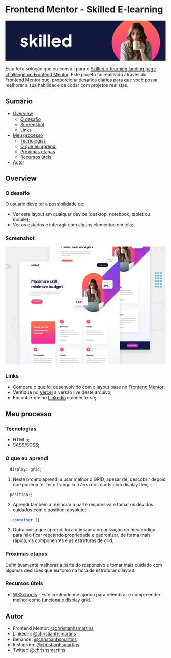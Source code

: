 # Frontend Mentor - Skilled E-learning

![Design preview for the Skilled e-learning landing page coding challenge](./img/cover.svg)

Esta foi a solução que eu constui para o [Skilled e-learning landing page challenge on Frontend Mentor](https://www.frontendmentor.io/challenges/skilled-elearning-landing-page-S1ObDrZ8q). Este projeto foi realizado através do [Frontend Mentor](https://www.frontendmentor.io) que, proporciona desafios diários para que você possa melhorar a sua habilidade de codar com projetos realistas.

## Sumário

- [Overview](#overview)
  - [O desafio](#o-desafio)
  - [Screenshot](#screenshot)
  - [Links](#links)
- [Meu processo](#meu-processo)
  - [Tecnologias](#tecnologias)
  - [O que eu aprendi](#o-que-eu-aprendi)
  - [Próximas etapas](#próximas-etapas)
  - [Recursos úteis](#recursos-úteis)
- [Autor](#autor)

## Overview

### O desafio

O usuário deve ter a possibilidade de:

- Ver este layout em qualquer device (desktop, notebook, tablet ou mobile);
- Ver os estados e interagir com alguns elementos em tela;

### Screenshot

![Preview](./img/preview.jpg)

### Links

- Compare o que foi desenvolvido com o layout base no [Frontend Mentor](https://your-solution-url.com);
- Verifique no [Vercel](https://your-live-site-url.com) a versão live deste arquivo;
- Encontre-me no [Linkedin](https://www.linkedin.com/in/christianhsmartins/) e conecte-se;

## Meu processo

### Tecnologias

- HTML5;
- SASS/SCSS;

### O que eu aprendi

```css
  display: grid;
```

1. Neste projeto aprendi a usar melhor o GRID, apesar de, descobrir depois que poderia ter feito tranquilo a área dos cards com display flex;

```css
  position:;
```
2. Aprendi também a melhorar a parte responsiva e tomar os devidos cuidados com o position: absolute;

```css
  .container {}
```
3. Outra coisa que aprendi foi a otimizar a organização do meu código para não ficar repetindo propriedade e padronizar, de forma mais rápida, os componentes e as estruturas de grid;

### Próximas etapas

Definitivamente melhorar a parte do responsivo e tomar mais cuidado com algumas decisões que eu tomo na hora de estruturar o layout.

### Recursos úteis

- [W3Schools](https://www.example.com) - Este conteúdo me ajudou para relembrar e compreender melhor como funciona o display grid.

## Autor


- Frontend Mentor: [@christianhsmartins](https://www.frontendmentor.io/profile/christianhsmartins)
- Linkedin: [@christianhsmartins](https://linkedin.com/in/christianhsmartins)
- Behance: [@christianhsmartins](https://behance.com/christianhsmartins)
- Instagram: [@christianhsmartins](https://instagram.com/christianhsmartins)
- Twitter: [@chrishsmartins](https://www.twitter.com/chrishsmartins)
